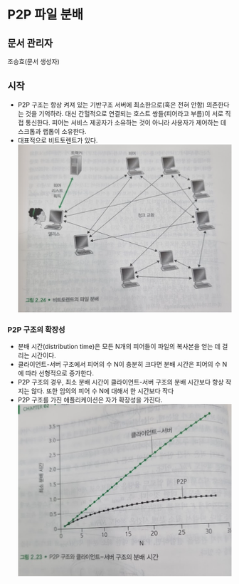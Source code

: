 # P2P 파일 분배
## 문서 관리자
조승효(문서 생성자)
## 시작
   - P2P 구조는 항상 켜져 있는 기반구조 서버에 최소한으로(혹은 전혀 안함) 의존한다는 것을 기억하라. 대신 간헐적으로 연결되는 호스트 쌍들(피어라고 부름)이 서로 직접 통신한다. 피어는 서비스 제공자가 소유하는 것이 아니라 사용자가 제어하는 데스크톱과 랩톱이 소유한다.
   - 대표적으로 비트토렌트가 있다.
![](./img/그림2-24.PNG)
### P2P 구조의 확장성
   - 분배 시간(distribution time)은 모든 N개의 피어들이 파일의 복사본을 얻는 데 걸리는 시간이다.
   - 클라이언트-서버 구조에서 피어의 수 N이 충분히 크다면 분배 시간은 피어의 수 N에 따라 선형적으로 증가한다.
   - P2P 구조의 경우, 최소 분배 시간이 클라이언트-서버 구조의 분배 시간보다 항상 작지는 않다. 또한 임의의 피어 수 N에 대해서 한 시간보다 작다
   - P2P 구조를 가진 애플리케이션은 자가 확장성을 가진다.
![](./img/그림2-23.PNG)